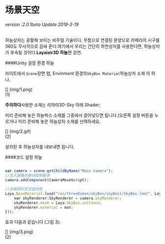 # 场景天空

###### *version :2.0.1beta   Update:2019-3-19*

하늘상자는 광활해 보이는 비주얼 기술이다. 무틈으로 연결된 문양으로 카메라의 시구를 360도 무사각으로 감싸 준다.여기에서 우리는 간단히 하천상자를 사용한다면, 하늘상자가 후속될 것이다.**Layaiair3D 하늘**편 강연.

####Unity 설정 환경 하늘

라이트에서.`Scene`장면 탭, Envinment 환경의`SkyBox Material`하늘상자 소재 이 하나.

[] (img/1.png)<br>(1)

**주의하다**사용한 소재는 리야아3D-Sky 아래 Shader;

미리 준비해 놓은 하늘박스 소재를 그중에서 끌어넣으면 됩니다.(오른쪽 설정 버튼을 누르거나 미리 준비해 놓은 하늘상자 소재를 선택하세요.

[] (img/2.gif)<br>(2)

설치된 후 하늘상자를 내보내면 됩니다.

####코드 설정 하늘


```typescript

var camera = scene.getChildByName("Main Camera");
//加入摄像机移动控制脚本
camera.addComponent(CameraMoveScript);

//加载相机天空盒材质
Laya.BaseMaterial.load("res/threeDimen/skyBox/skyBox1/SkyBox.lmat", Laya.Handler.create(null, function(mat) {
    var skyRenderer:SkyRenderer = camera.skyRenderer;
    skyRenderer.mesh = Laya.SkyBox.instance;
    skyRenderer.material = mat;
}));
```


효과 다음과 같습니다 (그림 3):

[] (img/3.png)<br>(2)

